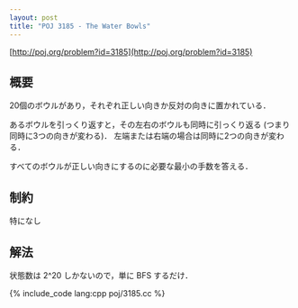 ```yaml
---
layout: post
title: "POJ 3185 - The Water Bowls"
---
```

[http://poj.org/problem?id=3185](http://poj.org/problem?id=3185)

## 概要
20個のボウルがあり，それぞれ正しい向きか反対の向きに置かれている．

あるボウルを引っくり返すと，その左右のボウルも同時に引っくり返る (つまり同時に3つの向きが変わる)．
左端または右端の場合は同時に2つの向きが変わる．

すべてのボウルが正しい向きにするのに必要な最小の手数を答える．

## 制約
特になし

## 解法
状態数は 2^20 しかないので，単に BFS するだけ．

{% include_code lang:cpp poj/3185.cc %}
